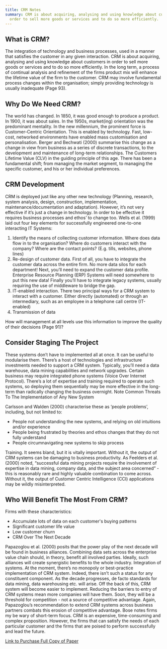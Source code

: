 ```yaml
---
title: CRM Notes
summary: CRM is about acquiring, analysing and using knowledge about customers in
  order to sell more goods or services and to do so more efficiently.
---
```

## What is CRM?
The integration of technology and business processes, used in a manner that satisfies the customer in any given interaction. CRM is about acquiring, analysing and using knowledge about customers in order to sell more goods or services and to do so more efficiently. In the long term, a process of continual analysis and refinement of the firms product mix will enhance the lifetime value of the firm to the customer. CRM may involve fundamental process changes within the organisation; simply providing technology is usually inadequate (Page 93).

## Why Do We Need CRM?
The world has changed. In 1850, it was good enough to produce a product. In 1900, it was about sales. In the 1950s, market(ing) orientation was the predominant mentality. In the new millennium, the prominent force is Customer-Centric Orientation. This is enabled by technology. Fast, low-cost, networked environments have enabled mass customisation and personalisation. Berger and Bechwati (2000) summarise this change as a change in view from business as a series of discrete transactions, to the development and maintenance of long-term relationships. The Customers Lifetime Value (CLV) in the guiding principle of this age. There has been a fundamental shift; from managing the market segment, to managing the specific customer, and his or her individual preferences.

## CRM Development
CRM is deployed just like any other new technology (Planning, research, system analysis, design, construction, implementation, maintenance/documentation and adaptation). However, it’s not very effective if it’s just a change in technology. In order to be effective it requires business processes and ethos’ to change too. Wells et al. (1999) laid out four key elements for successfully engineered one-to-one interacting IT Systems:

1. Identify the means of collecting customer information. Where does data flow in to the organisation? Where do customers interact with the company? Where are the contact points? (E.g. tills, websites, phone lines)
2. Re-design of customer data. First of all, you have to integrate the customer data across the entire firm. No more data silos for each department! Next, you’ll need to expand the customer data profile. Enterprise Resource Planning (ERP) Systems will need somewhere to put this new data! Finally you’ll have to integrate legacy systems, usually requiring the use of middleware to bridge the gap.
3. IT-enabled interaction. There two principal ways for a CRM system to interact with a customer. Either directly (automated) or through an intermediary, such as an employee in a telephone call centre (IT-enabled)
4. Transmission of data

How will management at all levels use this information to improve the quality of their decisions (Page 91)?

## Consider Staging The Project
These systems don’t have to implemented all at once. It can be useful to modularise them. There’s a host of technologies and infrastructure investments needed to support a CRM system. 
Typically, you’ll need a data warehouse, data mining capabilities and network upgrades. Certain business may require integrated phone systems (Voice Over Internet Protocol). There’s a lot of expertise and training required to operate such systems, so deploying them sequentially may be more effective in the long-term than radically changing the business overnight.
Note Common Threats To The Implementation of Any New System

Carlsson and Walden (2000) characterise these as ‘people problems’, including, but not limited to:

* People not understanding the new systems, and relying on old intuitions and/or experience
* People being frustrated by theories and ethos changes that they do not fully understand
* People circumnavigating new systems to skip process

Training. It seems bland, but it is vitally important. Without it, the output of CRM systems can be damaging to business productivity. As Feelders et al. (2000) noted, “successful data mining projects require the involvement of expertise in data mining, company data, and the subject area concerned” - this is reasonably rare and highly valuable combination to come across. Without it, the output of Customer Centric Intelligence (CCI) applications may be wildly misinterpreted.

## Who Will Benefit The Most From CRM?
Firms with these characteristics:
* Accumulate lots of data on each customer's buying patterns
* Significant customer life value
* Low customer churn
* CRM Over The Next Decade

Papazoglou et al. (2000) posits that the power play of the next decade will be found in business alliances. Combining data sets across the enterprise value chain should, in theory, benefit all involved parties. Ideally, such alliances will create synergistic benefits to the whole industry. Integration of systems. At the moment, there’s no monopoly or best-practice implementation of CRM system. Indeed, there isn’t such a status for any constituent component. As the decade progresses, de facto standards for data mining, data warehousing etc. will arise. Off the back of this, CRM system will become easier to implement. Reducing the barriers to entry of CRM systems mean more companies will have them. Soon, they will be a threshold for competition - not a source of competitive advantage. Again, Papazoglou’s recommendation to extend CRM systems across business partners combats this erosion of competitive advantage. Bose notes firms my be wary of short-term focus. CRM is an expensive, time-consuming and complex proposition. However, the firms that can satisfy the needs of each particular customer and the firms that are poised to perform successfully and lead the future. 

[Link to Purchase Full Copy of Paper](http://www.emeraldinsight.com/doi/full/10.1108/02635570210419636)
